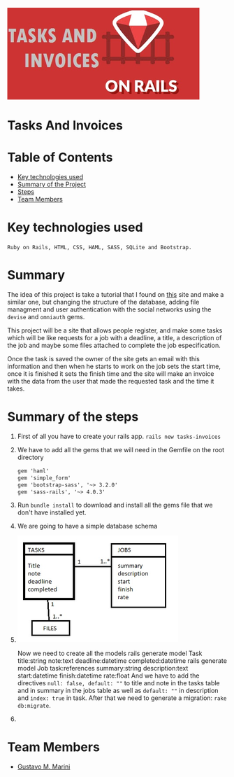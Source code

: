 ![Tasks and Invoices](https://raw.githubusercontent.com/gmarini/tasks-invoices/master/docs/images/rrails.jpg "Tasks and Invoices")

Tasks And Invoices
==================

# Table of Contents

* [Key technologies used](#tech-used) 
* [Summary of the Project](#project-summary) 
* [Steps](#project-steps) 
* [Team Members](#team-members)

# <a name="tech-used"></a>Key technologies used

`Ruby on Rails, HTML, CSS, HAML, SASS, SQLite and Bootstrap.`

# <a name="project-summary"></a>Summary
The idea of this project is take a tutorial that I found on [this](http://arubystory.blogspot.com.au/p/tutorials.html "A Ruby Story") site and make a similar one, but changing the structure of the database, adding file managment and user authentication
with the social networks using the `devise` and `omniauth` gems.

This project will be a site that allows people register, and make some tasks which will be like requests for a job with a deadline, a title, a description of the job and maybe some files attached to complete the job especification.

Once the task is saved the owner of the site gets an email with this information and then when he starts to work on the job sets the start time, once it is finished it sets the finish time and the site will make an invoice with the data from the user that made the requested task and the time it takes.

# <a name="project-steps"></a>Summary of the steps
1.  First of all you have to create your rails app.
	`rails new tasks-invoices`

2.  We have to add all the gems that we will need in the Gemfile on the root directory
	```
	gem 'haml'
	gem 'simple_form'
	gem 'bootstrap-sass', '~> 3.2.0'
	gem 'sass-rails', '~> 4.0.3'
	```
3. 	Run `bundle install` to download and install all the gems file that we don't have installed yet.

4. 	We are going to have a simple database schema
5. 	
	![Database diagram](https://raw.githubusercontent.com/gmarini/tasks-invoices/master/docs/images/simple-database.jpg "Database")

	Now we need to create all the models
		rails generate model Task title:string note:text deadline:datetime completed:datetime
		rails generate model Job task:references summary:string description:text start:datetime finish:datetime rate:float
	And we have to add  the directives `null: false, default: ""` to title and note in the tasks table and in summary in the jobs table as well as `default: ""` in description and `index: true` in task.
	After that we need to generate a migration: `rake db:migrate`.
5. 	

# <a name="team-members"></a>Team Members
* [Gustavo M. Marini](http://gustavommarini.com.ar "My personal Website (Under construction)")
